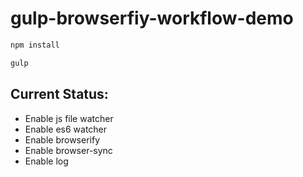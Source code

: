 # gulp-browserfiy-workflow-demo

```bash
npm install

gulp
```

## Current Status:

* Enable js file watcher
* Enable es6 watcher
* Enable browserify
* Enable browser-sync
* Enable log
